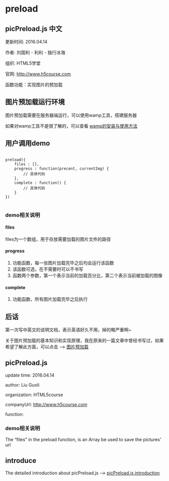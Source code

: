 # preload
## picPreload.js 中文
更新时间: 2016.04.14 

作者: 刘国利 - 利利 - 独行冰海

组织: HTML5学堂

官网: http://www.h5course.com

函数功能：实现图片的预加载

## 图片预加载运行环境
图片预加载需要在服务器端运行，可以使用wamp工具，搭建服务器

如果对wamp工具不是很了解的，可以查看 [wamp的安装与使用方法][2]

## 用户调用demo
<pre>
<code>
preload({
	files : [],
	progress : function(precent, currentImg) {
		// 具体代码
	},
	complete : function() {
		// 具体代码
	}
})
 </code>
</pre>
### demo相关说明
#### files
files为一个数组，用于存放需要加载的图片文件的路径

#### progress
1. 功能函数，每一张图片加载完毕之后均会运行该函数
2. 该函数可选，在不需要时可以不书写
3. 函数两个参数，第一个表示当前的加载百分比，第二个表示当前被加载的图像

#### complete
1. 功能函数，所有图片加载完毕之后执行



## 后话
第一次写中英文的说明文档，表示英语好久不用，掉的略严重啊~

关于图片预加载的基本知识和实现原理，我在原来的一篇文章中曾经书写过，如果希望了解此方面，可以点击 ——> [图片预加载][3]

## picPreload.js
update time: 2016.04.14 

author: Liu Guoli

organization: HTML5course

companyUrl: http://www.h5course.com

function: 

### demo相关说明
The “files” in the preload function, is an Array be used to save the pictures' url

## introduce
The detailed introduction about picPreload.js ——> [picPreload.js introduction][1]


[1]: http://www.h5course.com
[2]: http://www.h5course.com/a/20160406406.html
[3]: http://www.h5course.com/a/20160408408.html